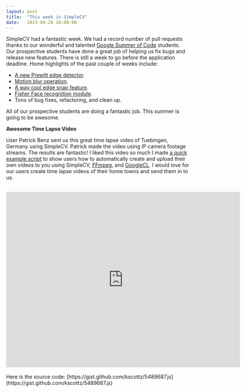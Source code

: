 ```yaml
---
layout: post
title:  "This week in SimpleCV"
date:   2013-04-26 10:00:00
---
```

SimpleCV had a fantastic week. We had a record number of pull requests thanks to our wonderful and talented [Google Summer of Code](https://developers.google.com/open-source/soc/) students. Our prospective students have done a great job of helping us fix bugs and release new features. There is still a week to go before the application deadline. Home highlights of the past couple of weeks include:

- [A new Prewitt edge detector](https://github.com/sightmachine/SimpleCV/pull/433).
- [Motion blur operation](https://github.com/sightmachine/SimpleCV/pull/420).
- [A way cool edge snap feature](https://github.com/sightmachine/SimpleCV/pull/391).
- [Fisher Face recognition module](https://github.com/sightmachine/SimpleCV/pull/421).
- Tons of bug fixes, refactoring, and clean up.


All of our prospective students are doing a fantastic job. This summer is going to be awesome.

**Awesome Time Lapse Video**

User Patrick Benz sent us this great time lapse video of Tuebingen, Germany using SimpleCV. Patrick made the video using IP camera footage streams. The results are fantastic! I liked this video so much I made [a quick example script](https://github.com/sightmachine/SimpleCV/blob/develop/SimpleCV/examples/util/CaptureEncodeUpload.py) to show users how to automatically create and upload their own videos to you using SimpleCV, [FFmpeg](http://www.ffmpeg.org/), and [GoogleCL](https://code.google.com/p/googlecl/). I would love for our users create time lapse videos of their home towns and send them in to us.


<center>
	<br />
	<iframe allowfullscreen="" frameborder="0" height="480" src="http://www.youtube.com/embed/cAL6u6Q0Xuc" width="640"></iframe>
</center>

<br />
Here is the source code: [https://gist.github.com/kscottz/5489687.js](https://gist.github.com/kscottz/5489687.js)
